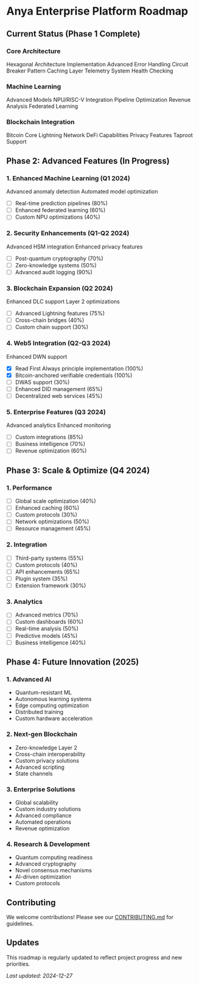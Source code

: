 # Anya Enterprise Platform Roadmap

## Current Status (Phase 1 Complete)

### Core Architecture

Hexagonal Architecture Implementation
Advanced Error Handling
Circuit Breaker Pattern
Caching Layer
Telemetry System
Health Checking

### Machine Learning

Advanced Models
NPU/RISC-V Integration
Pipeline Optimization
Revenue Analysis
Federated Learning

### Blockchain Integration

Bitcoin Core
Lightning Network
DeFi Capabilities
Privacy Features
Taproot Support

## Phase 2: Advanced Features (In Progress)

### 1. Enhanced Machine Learning (Q1 2024)

Advanced anomaly detection
Automated model optimization

- [ ] Real-time prediction pipelines (80%)
- [ ] Enhanced federated learning (60%)
- [ ] Custom NPU optimizations (40%)

### 2. Security Enhancements (Q1-Q2 2024)

Advanced HSM integration
Enhanced privacy features

- [ ] Post-quantum cryptography (70%)
- [ ] Zero-knowledge systems (50%)
- [ ] Advanced audit logging (90%)

### 3. Blockchain Expansion (Q2 2024)

Enhanced DLC support
Layer 2 optimizations

- [ ] Advanced Lightning features (75%)
- [ ] Cross-chain bridges (40%)
- [ ] Custom chain support (30%)

### 4. Web5 Integration (Q2-Q3 2024)

Enhanced DWN support

- [x] Read First Always principle implementation (100%)
- [x] Bitcoin-anchored verifiable credentials (100%)
- [ ] DWAS support (30%)
- [ ] Enhanced DID management (65%)
- [ ] Decentralized web services (45%)

### 5. Enterprise Features (Q3 2024)

Advanced analytics
Enhanced monitoring

- [ ] Custom integrations (85%)
- [ ] Business intelligence (70%)
- [ ] Revenue optimization (60%)

## Phase 3: Scale & Optimize (Q4 2024)

### 1. Performance

- [ ] Global scale optimization (40%)
- [ ] Enhanced caching (60%)
- [ ] Custom protocols (30%)
- [ ] Network optimizations (50%)
- [ ] Resource management (45%)

### 2. Integration

- [ ] Third-party systems (55%)
- [ ] Custom protocols (40%)
- [ ] API enhancements (65%)
- [ ] Plugin system (35%)
- [ ] Extension framework (30%)

### 3. Analytics

- [ ] Advanced metrics (70%)
- [ ] Custom dashboards (60%)
- [ ] Real-time analysis (50%)
- [ ] Predictive models (45%)
- [ ] Business intelligence (40%)

## Phase 4: Future Innovation (2025)

### 1. Advanced AI

- Quantum-resistant ML
- Autonomous learning systems
- Edge computing optimization
- Distributed training
- Custom hardware acceleration

### 2. Next-gen Blockchain

- Zero-knowledge Layer 2
- Cross-chain interoperability
- Custom privacy solutions
- Advanced scripting
- State channels

### 3. Enterprise Solutions

- Global scalability
- Custom industry solutions
- Advanced compliance
- Automated operations
- Revenue optimization

### 4. Research & Development

- Quantum computing readiness
- Advanced cryptography
- Novel consensus mechanisms
- AI-driven optimization
- Custom protocols

## Contributing

We welcome contributions! Please see our [CONTRIBUTING.md](CONTRIBUTING.md) for guidelines.

## Updates

This roadmap is regularly updated to reflect project progress and new priorities.

*Last updated: 2024-12-27*
